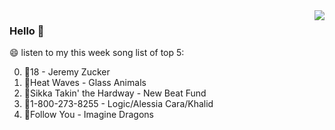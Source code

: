 <img align="right"  src="https://github-readme-stats.vercel.app/api/top-langs/?username=kvnZero" />

### Hello 👋

😄 listen to my this week song list of top 5:

0. 🌈18 - Jeremy Zucker
1. 🌈Heat Waves - Glass Animals
2. 🌈Sikka Takin' the Hardway - New Beat Fund
3. 🌈1-800-273-8255 - Logic/Alessia Cara/Khalid
4. 🌈Follow You - Imagine Dragons

